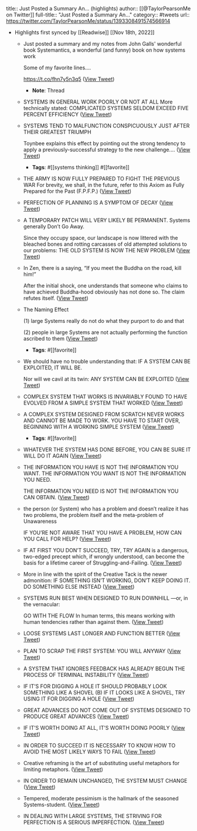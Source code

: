 title:: Just Posted a Summary An... (highlights)
author:: [[@TaylorPearsonMe on Twitter]]
full-title:: "Just Posted a Summary An..."
category:: #tweets
url:: https://twitter.com/TaylorPearsonMe/status/1393308491574566914

- Highlights first synced by [[Readwise]] [[Nov 18th, 2022]]
	- Just posted a summary and my notes from John Galls' wonderful book Systemantics, a wonderful (and funny) book on how systems work
	  
	  Some of my favorite lines....
	  
	  https://t.co/fhn7y5n3q5 ([View Tweet](https://twitter.com/TaylorPearsonMe/status/1393301666720591875))
		- **Note**: Thread
	- SYSTEMS IN GENERAL WORK POORLY OR NOT AT ALL More technically stated: COMPLICATED SYSTEMS SELDOM EXCEED FIVE PERCENT EFFICIENCY ([View Tweet](https://twitter.com/TaylorPearsonMe/status/1393301943791980544))
	- SYSTEMS TEND TO MALFUNCTION CONSPICUOUSLY JUST AFTER THEIR GREATEST TRIUMPH 
	  
	  Toynbee explains this effect by pointing out the strong tendency to apply a previously-successful strategy to the new challenge.... ([View Tweet](https://twitter.com/TaylorPearsonMe/status/1393302203708936194))
		- **Tags**: #[[systems thinking]] #[[favorite]]
	- THE ARMY IS NOW FULLY PREPARED TO FIGHT THE PREVIOUS WAR For brevity, we shall, in the future, refer to this Axiom as Fully Prepared for the Past (F.P.F.P.) ([View Tweet](https://twitter.com/TaylorPearsonMe/status/1393302418092343299))
	- PERFECTION OF PLANNING IS A SYMPTOM OF DECAY ([View Tweet](https://twitter.com/TaylorPearsonMe/status/1393302716114509825))
	- A TEMPORARY PATCH WILL VERY LIKELY BE PERMANENT. Systems generally Don’t Go Away.
	  
	  Since they occupy space, our landscape is now littered with the bleached bones and rotting carcasses of old attempted solutions to our problems: THE OLD SYSTEM IS NOW THE NEW PROBLEM ([View Tweet](https://twitter.com/TaylorPearsonMe/status/1393302925917790212))
	- In Zen, there is a saying, “If you meet the Buddha on the road, kill him!” 
	  
	  After the initial shock, one understands that someone who claims to have achieved Buddha-hood obviously has not done so. The claim refutes itself. ([View Tweet](https://twitter.com/TaylorPearsonMe/status/1393303177060093960))
	- The Naming Effect 
	  
	  (1) large Systems really do not do what they purport to do and that 
	  
	  (2) people in large Systems are not actually performing the function ascribed to them ([View Tweet](https://twitter.com/TaylorPearsonMe/status/1393303430895128583))
		- **Tags**: #[[favorite]]
	- We should have no trouble understanding that: IF A SYSTEM CAN BE EXPLOITED, IT WILL BE.
	  
	  Nor will we cavil at its twin: ANY SYSTEM CAN BE EXPLOITED ([View Tweet](https://twitter.com/TaylorPearsonMe/status/1393303686886141957))
	- COMPLEX SYSTEM THAT WORKS IS INVARIABLY FOUND TO HAVE EVOLVED FROM A SIMPLE SYSTEM THAT WORKED ([View Tweet](https://twitter.com/TaylorPearsonMe/status/1393303931661529091))
	- A COMPLEX SYSTEM DESIGNED FROM SCRATCH NEVER WORKS AND CANNOT BE MADE TO WORK. YOU HAVE TO START OVER, BEGINNING WITH A WORKING SIMPLE SYSTEM ([View Tweet](https://twitter.com/TaylorPearsonMe/status/1393304209089601536))
		- **Tags**: #[[favorite]]
	- WHATEVER THE SYSTEM HAS DONE BEFORE, YOU CAN BE SURE IT WILL DO IT AGAIN ([View Tweet](https://twitter.com/TaylorPearsonMe/status/1393304435279990784))
	- THE INFORMATION YOU HAVE IS NOT THE INFORMATION YOU WANT. THE INFORMATION YOU WANT IS NOT THE INFORMATION YOU NEED. 
	  
	  THE INFORMATION YOU NEED IS NOT THE INFORMATION YOU CAN OBTAIN. ([View Tweet](https://twitter.com/TaylorPearsonMe/status/1393304677798842368))
	- the person (or System) who has a problem and doesn’t realize it has two problems, the problem itself and the meta-problem of Unawareness
	  
	  IF YOU’RE NOT AWARE THAT YOU HAVE A PROBLEM, HOW CAN YOU CALL FOR HELP? ([View Tweet](https://twitter.com/TaylorPearsonMe/status/1393304968606662657))
	- IF AT FIRST YOU DON’T SUCCEED, TRY, TRY AGAIN is a dangerous, two-edged precept which, if wrongly understood, can become the basis for a lifetime career of Struggling-and-Failing. ([View Tweet](https://twitter.com/TaylorPearsonMe/status/1393305184860872708))
	- More in line with the spirit of the Creative Tack is the newer admonition: IF SOMETHING ISN’T WORKING, DON’T KEEP DOING IT. DO SOMETHING ELSE INSTEAD ([View Tweet](https://twitter.com/TaylorPearsonMe/status/1393305444005859329))
	- SYSTEMS RUN BEST WHEN DESIGNED TO RUN DOWNHILL  —or, in the vernacular: 
	  
	  GO WITH THE FLOW In human terms, this means working with human tendencies rather than against them. ([View Tweet](https://twitter.com/TaylorPearsonMe/status/1393305691474087938))
	- LOOSE SYSTEMS LAST LONGER AND FUNCTION BETTER ([View Tweet](https://twitter.com/TaylorPearsonMe/status/1393305946705866754))
	- PLAN TO SCRAP THE FIRST SYSTEM: YOU WILL ANYWAY ([View Tweet](https://twitter.com/TaylorPearsonMe/status/1393306196279545864))
	- A SYSTEM THAT IGNORES FEEDBACK HAS ALREADY BEGUN THE PROCESS OF TERMINAL INSTABILITY ([View Tweet](https://twitter.com/TaylorPearsonMe/status/1393306486428868612))
	- IF IT’S FOR DIGGING A HOLE IT SHOULD PROBABLY LOOK SOMETHING LIKE A SHOVEL (B) IF IT LOOKS LIKE A SHOVEL, TRY USING IT FOR DIGGING A HOLE ([View Tweet](https://twitter.com/TaylorPearsonMe/status/1393306738670153728))
	- GREAT ADVANCES DO NOT COME OUT OF SYSTEMS DESIGNED TO PRODUCE GREAT ADVANCES ([View Tweet](https://twitter.com/TaylorPearsonMe/status/1393306946992812034))
	- IF IT’S WORTH DOING AT ALL, IT’S WORTH DOING POORLY ([View Tweet](https://twitter.com/TaylorPearsonMe/status/1393307210722258947))
	- IN ORDER TO SUCCEED IT IS NECESSARY TO KNOW HOW TO AVOID THE MOST LIKELY WAYS TO FAIL ([View Tweet](https://twitter.com/TaylorPearsonMe/status/1393307451815043072))
	- Creative reframing is the art of substituting useful metaphors for limiting metaphors. ([View Tweet](https://twitter.com/TaylorPearsonMe/status/1393307713346678787))
	- IN ORDER TO REMAIN UNCHANGED, THE SYSTEM MUST CHANGE ([View Tweet](https://twitter.com/TaylorPearsonMe/status/1393307983216578564))
	- Tempered, moderate pessimism is the hallmark of the seasoned Systems-student. ([View Tweet](https://twitter.com/TaylorPearsonMe/status/1393308210476486657))
	- IN DEALING WITH LARGE SYSTEMS, THE STRIVING FOR PERFECTION IS A SERIOUS IMPERFECTION. ([View Tweet](https://twitter.com/TaylorPearsonMe/status/1393308491574566914))